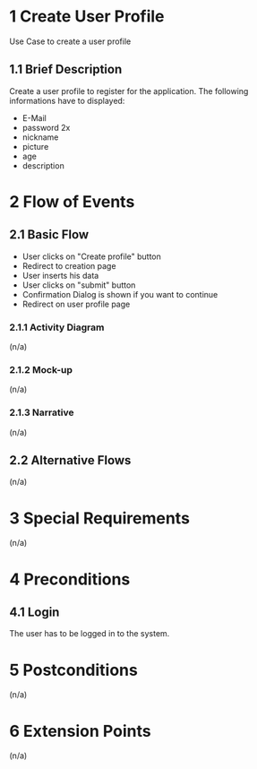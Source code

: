 # 1 Create User Profile
Use Case to create a user profile

## 1.1 Brief Description
Create a user profile to register for the application. The following informations have to displayed:
- E-Mail
- password 2x
- nickname
- picture
- age
- description

# 2 Flow of Events
## 2.1 Basic Flow
- User clicks on "Create profile" button
- Redirect to creation page
- User inserts his data
- User clicks on "submit" button
- Confirmation Dialog is shown if you want to continue
- Redirect on user profile page

### 2.1.1 Activity Diagram
(n/a)

### 2.1.2 Mock-up
(n/a)

### 2.1.3 Narrative
(n/a)

## 2.2 Alternative Flows
(n/a)

# 3 Special Requirements
(n/a)

# 4 Preconditions
## 4.1 Login
The user has to be logged in to the system.

# 5 Postconditions
(n/a)

# 6 Extension Points
(n/a)
